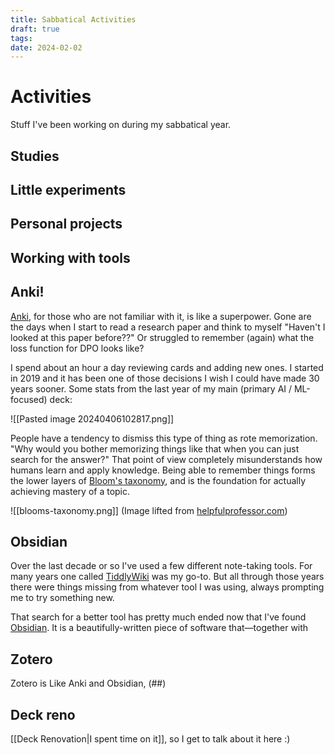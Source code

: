 ```yaml
---
title: Sabbatical Activities
draft: true
tags: 
date: 2024-02-02
---
```

# Activities
Stuff I've been working on during my sabbatical year.

## Studies

## Little experiments

## Personal projects

## Working with tools

## Anki!
[Anki](https://apps.ankiweb.net/), for those who are not familiar with it, is like a superpower. Gone are the days when I start to read a research paper and think to myself "Haven't I looked at this paper before??" Or struggled to remember (again) what the loss function for DPO looks like?

I spend about an hour a day reviewing cards and adding new ones. I started in 2019 and it has been one of those decisions I wish I could have made 30 years sooner. Some stats from the last year of my main (primary AI / ML-focused) deck:


![[Pasted image 20240406102817.png]]

People have a tendency to dismiss this type of thing as rote memorization. "Why would you bother memorizing things like that when you can just search for the answer?" That point of view completely misunderstands how humans learn and apply knowledge. Being able to remember things forms the lower layers of [Bloom's taxonomy](https://en.wikipedia.org/wiki/Bloom's_taxonomy), and is the foundation for actually achieving mastery of a topic.

![[blooms-taxonomy.png]]
(Image lifted from [helpfulprofessor.com](https://helpfulprofessor.com/levels-of-understanding/))

## Obsidian

Over the last decade or so I've used a few different note-taking tools. For many years one called [TiddlyWiki](https://tiddlywiki.com/) was my go-to. But all through those years there were things missing from whatever tool I was using, always prompting me to try something new.

That search for a better tool has pretty much ended now that I've found [Obsidian](https://obsidian.md/).  It is a beautifully-written piece of software that—together with 

## Zotero
Zotero is Like Anki and Obsidian, (##)

## Deck reno
[[Deck Renovation|I spent time on it]], so I get to talk about it here :)

